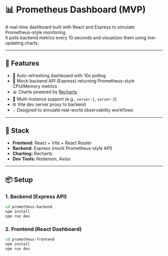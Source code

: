 # 📊 Prometheus Dashboard (MVP)

A real-time dashboard built with React and Express to simulate Prometheus-style monitoring.  
It polls backend metrics every 10 seconds and visualizes them using live-updating charts.

---

## 🚀 Features

- 🔁 Auto-refreshing dashboard with 10s polling
- 📡 Mock backend API (Express) returning Prometheus-style CPU/Memory metrics
- 📊 Charts powered by [Recharts](https://recharts.org/)
- 🧱 Multi-instance support (e.g., `server-1`, `server-2`)
- 🌐 Vite dev server proxy to backend
- 💡 Designed to simulate real-world observability workflows

---

## 🧪 Stack

- **Frontend:** React + Vite + React Router
- **Backend:** Express (mock Prometheus-style API)
- **Charting:** Recharts
- **Dev Tools:** Nodemon, Axios

---

## 📦 Setup

### 1. Backend (Express API)

```bash
cd prometheus-backend
npm install
npm run dev
```

### 2. Frontend (React Dashboard)

```bash
cd prometheus-frontend
npm install
npm run dev
```
